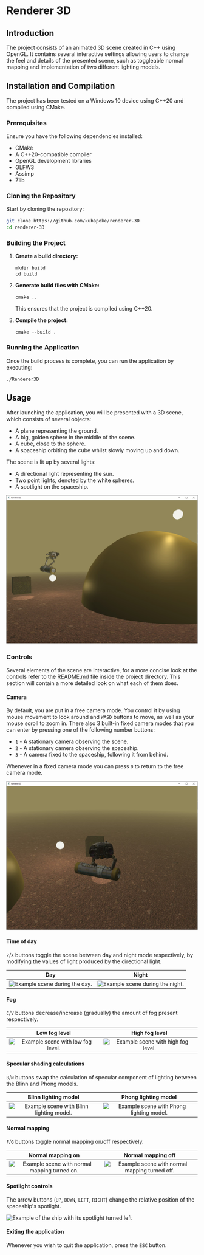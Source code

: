 # Renderer 3D

## Introduction
The project consists of an animated 3D scene created
in C++ using OpenGL. It contains several interactive settings
allowing users to change the feel and details of the presented scene,
such as toggleable normal mapping and implementation of
two different lighting models.

## Installation and Compilation

The project has been tested on a Windows 10 device using C++20 and compiled using CMake.

### Prerequisites

Ensure you have the following dependencies installed:
- CMake
- A C++20-compatible compiler
- OpenGL development libraries
- GLFW3
- Assimp
- Zlib

### Cloning the Repository

Start by cloning the repository:
```sh
git clone https://github.com/kubapoke/renderer-3D
cd renderer-3D
```

### Building the Project

1. **Create a build directory:**
   ```shell
   mkdir build
   cd build
   ```

2. **Generate build files with CMake:**
   ```shell
   cmake ..
   ```
   This ensures that the project is compiled using C++20.

3. **Compile the project:**
   ```shell
   cmake --build .
   ```

### Running the Application

Once the build process is complete, you can run the application by executing:
```shell
./Renderer3D
```

## Usage
After launching the application, you will be presented with a 3D scene,
which consists of several objects:
* A plane representing the ground.
* A big, golden sphere in the middle of the scene.
* A cube, close to the sphere.
* A spaceship orbiting the cube whilst slowly moving up and down.

The scene is lit up by several lights:
* A directional light representing the sun.
* Two point lights, denoted by the white spheres.
* A spotlight on the spaceship.

![Image of the application from the perspective of the immobile camera](./Images/OverviewImage.jpg)

### Controls
Several elements of the scene are interactive, for a more concise look
at the controls refer to the [README.md](./Renderer3D/README.md) file
inside the project directory. This section will contain a more 
detailed look on what each of them does.

#### Camera
By default, you are put in a free camera mode. You control it by using
mouse movement to look around and ```WASD``` buttons to move, as well
as your mouse scroll to zoom in. There also 3 built-in fixed camera
modes that you can enter by pressing one of the following number buttons:
* ```1``` - A stationary camera observing the scene.
* ```2``` - A stationary camera observing the spaceship.
* ```3``` - A camera fixed to the spaceship, following it from behind.

Whenever in a fixed camera mode you can press ```0``` to
return to the free camera mode.

![An example image taken from the camera following the ship](./Images/FollowingCamera.jpg)

#### Time of day

```Z```/```X``` buttons toggle the scene between day and night mode respectively,
by modifying the values of light produced by the directional light.

|                            Day                            |                             Night                             |
|:---------------------------------------------------------:|:-------------------------------------------------------------:|
| ![Example scene during the day.](./Images/ExampleDay.jpg) | ![Example scene during the night.](./Images/ExampleNight.jpg) |

#### Fog

```C```/```V``` buttons decrease/increase (gradually) the amount of fog present
respectively.

|                          Low fog level                           |                           High fog level                           |
|:----------------------------------------------------------------:|:------------------------------------------------------------------:|
| ![Example scene with low fog level.](./Images/ExampleMinFog.jpg) | ![Example scene with high fog level.](./Images/ExampleHighFog.jpg) |

#### Specular shading calculations

```B```/```N``` buttons swap the calculation of specular component of lighting
between the Blinn and Phong models.

|                          Blinn lighting model                          |                          Phong lighting model                          |
|:----------------------------------------------------------------------:|:----------------------------------------------------------------------:|
| ![Example scene with Blinn lighting model.](./Images/ExampleBlinn.jpg) | ![Example scene with Phong lighting model.](./Images/ExamplePhong.jpg) |

#### Normal mapping

```F```/```G``` buttons toggle normal mapping on/off respectively.

|                               Normal mapping on                               |                               Normal mapping off                                |
|:-----------------------------------------------------------------------------:|:-------------------------------------------------------------------------------:|
| ![Example scene with normal mapping turned on.](./Images/ExampleNormalOn.jpg) | ![Example scene with normal mapping turned off.](./Images/ExampleNormalOff.jpg) |

#### Spotlight controls

The arrow buttons (```UP```, ```DOWN```, ```LEFT```, ```RIGHT```) change the relative 
position of the spaceship's spotlight.

![Example of the ship with its spotlight turned left](./Images/ExampleSpotlightLeft.jpg)

#### Exiting the application

Whenever you wish to quit the application, press the ```ESC``` button.